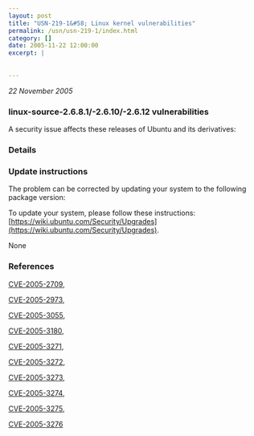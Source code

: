 ```yaml
---
layout: post
title: "USN-219-1&#58; Linux kernel vulnerabilities"
permalink: /usn/usn-219-1/index.html
category: []
date: 2005-11-22 12:00:00
excerpt: |
    
    
--- 
```

 
 

*22 November 2005*

### linux-source-2.6.8.1/-2.6.10/-2.6.12 vulnerabilities

A security issue affects these releases of Ubuntu and its derivatives:

### Details

### Update instructions

The problem can be corrected by updating your system to the following package version:

To update your system, please follow these instructions: [https://wiki.ubuntu.com/Security/Upgrades](https://wiki.ubuntu.com/Security/Upgrades).

None

### References

 
 [CVE-2005-2709](http://people.ubuntu.com/~ubuntu-security/cve/CVE-2005-2709), 

 [CVE-2005-2973](http://people.ubuntu.com/~ubuntu-security/cve/CVE-2005-2973), 

 [CVE-2005-3055](http://people.ubuntu.com/~ubuntu-security/cve/CVE-2005-3055), 

 [CVE-2005-3180](http://people.ubuntu.com/~ubuntu-security/cve/CVE-2005-3180), 

 [CVE-2005-3271](http://people.ubuntu.com/~ubuntu-security/cve/CVE-2005-3271), 

 [CVE-2005-3272](http://people.ubuntu.com/~ubuntu-security/cve/CVE-2005-3272), 

 [CVE-2005-3273](http://people.ubuntu.com/~ubuntu-security/cve/CVE-2005-3273), 

 [CVE-2005-3274](http://people.ubuntu.com/~ubuntu-security/cve/CVE-2005-3274), 

 [CVE-2005-3275](http://people.ubuntu.com/~ubuntu-security/cve/CVE-2005-3275), 

 [CVE-2005-3276](http://people.ubuntu.com/~ubuntu-security/cve/CVE-2005-3276)
 

